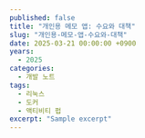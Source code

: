 ```yaml
---
published: false
title: "개인용 메모 앱: 수요와 대책"
slug: "개인용-메모-앱-수요와-대책"
date: 2025-03-21 00:00:00 +0900
years:
  - 2025
categories:
  - 개발 노트
tags:
  - 리눅스
  - 도커
  - 액티비티 펍
excerpt: "Sample excerpt"
---
```

